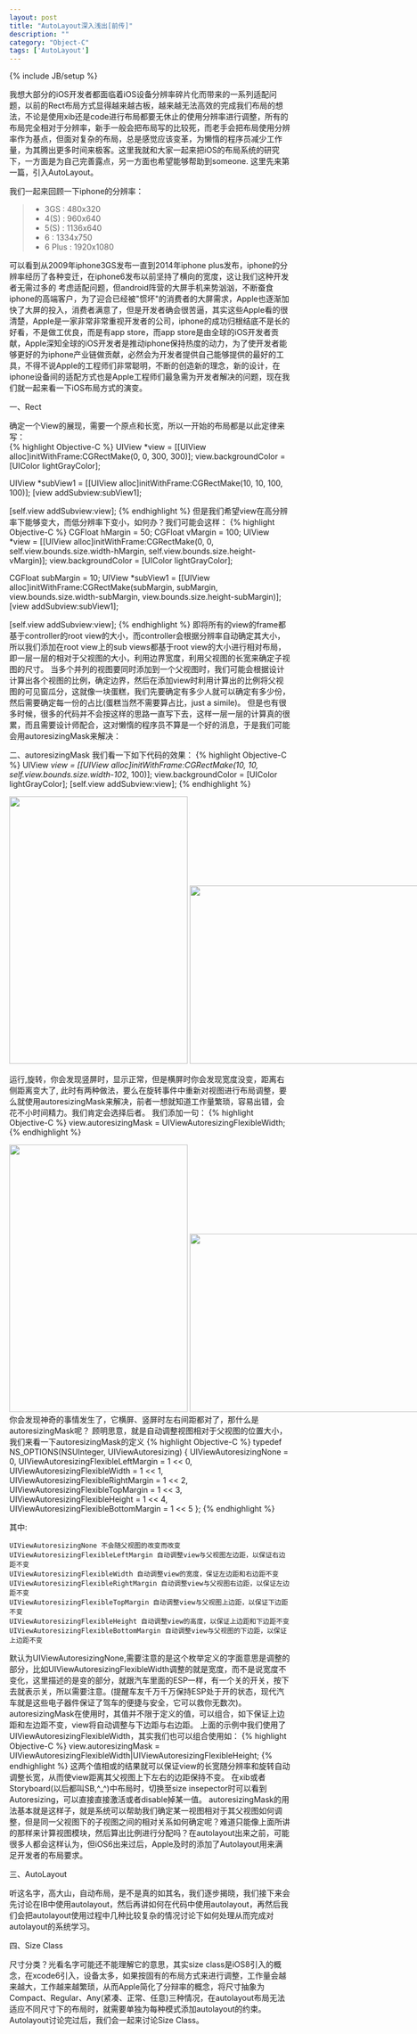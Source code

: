 ```yaml
---
layout: post
title: "AutoLayout深入浅出[前传]"
description: ""
category: "Object-C"
tags: ['AutoLayout']
---
```

{% include JB/setup %}

我想大部分的iOS开发者都面临着iOS设备分辨率碎片化而带来的一系列适配问题，以前的Rect布局方式显得越来越古板，越来越无法高效的完成我们布局的想法，不论是使用xib还是code进行布局都要无休止的使用分辨率进行调整，所有的布局完全相对于分辨率，新手一般会把布局写的比较死，而老手会把布局使用分辨率作为基点，但面对复杂的布局，总是感觉应该变革，为懒惰的程序员减少工作量，为其腾出更多时间来极客。这里我就和大家一起来把iOS的布局系统的研究下，一方面是为自己完善露点，另一方面也希望能够帮助到someone.
这里先来第一篇，引入AutoLayout。

<!--more-->
我们一起来回顾一下iphone的分辨率：

> * 3GS :	480x320 
> * 4(S) :	960x640
> * 5(S) :	1136x640
> * 6 :	1334x750
> * 6 Plus : 1920x1080

可以看到从2009年iphone3GS发布一直到2014年iphone plus发布，iphone的分辨率经历了各种变迁，在iphone6发布以前坚持了横向的宽度，这让我们这种开发者无需过多的
考虑适配问题，但android阵营的大屏手机来势汹汹，不断蚕食iphone的高端客户，为了迎合已经被"惯坏"的消费者的大屏需求，Apple也逐渐加快了大屏的投入，消费者满意了，但是开发者确会很苦逼，其实这些Apple看的很清楚，Apple是一家非常非常重视开发者的公司，iphone的成功归根结底不是长的好看，不是做工优良，而是有app store，而app store是由全球的iOS开发者贡献，Apple深知全球的iOS开发者是推动iphone保持热度的动力，为了使开发者能够更好的为iphone产业链做贡献，必然会为开发者提供自己能够提供的最好的工具，不得不说Apple的工程师们非常聪明，不断的创造新的理念，新的设计，在iphone设备间的适配方式也是Apple工程师们最急需为开发者解决的问题，现在我们就一起来看一下iOS布局方式的演变。

一、Rect

确定一个View的展现，需要一个原点和长宽，所以一开始的布局都是以此定律来写：  
{% highlight Objective-C %}
UIView *view = [[UIView alloc]initWithFrame:CGRectMake(0, 0, 300, 300)];
view.backgroundColor = [UIColor lightGrayColor];

UIView *subView1 = [[UIView alloc]initWithFrame:CGRectMake(10, 10, 100, 100)];
[view addSubview:subView1];

[self.view addSubview:view];
{% endhighlight %}
但是我们希望view在高分辨率下能够变大，而低分辨率下变小，如何办？我们可能会这样：
{% highlight Objective-C %}
CGFloat hMargin = 50;
CGFloat vMargin = 100;
UIView *view = [[UIView alloc]initWithFrame:CGRectMake(0, 0, self.view.bounds.size.width-hMargin, self.view.bounds.size.height-vMargin)];
view.backgroundColor = [UIColor lightGrayColor];

CGFloat subMargin  = 10;
UIView *subView1 = [[UIView alloc]initWithFrame:CGRectMake(subMargin, subMargin, view.bounds.size.width-subMargin, view.bounds.size.height-subMargin)];
[view addSubview:subView1];

[self.view addSubview:view];
{% endhighlight %}
即将所有的view的frame都基于controller的root view的大小，而controller会根据分辨率自动确定其大小，所以我们添加在root view上的sub views都基于root view的大小进行相对布局，即一层一层的相对于父视图的大小，利用边界宽度，利用父视图的长宽来确定子视图的尺寸。
当多个并列的视图要同时添加到一个父视图时，我们可能会根据设计计算出各个视图的比例，确定边界，然后在添加view时利用计算出的比例将父视图的可见窗瓜分，这就像一块蛋糕，我们先要确定有多少人就可以确定有多少份，然后需要确定每一份的占比(蛋糕当然不需要算占比，just a simile)。
但是也有很多时候，很多的代码并不会按这样的思路一直写下去，这样一层一层的计算真的很累，而且需要设计师配合，这对懒惰的程序员不算是一个好的消息，于是我们可能会用autoresizingMask来解决：

二、autoresizingMask 
我们看一下如下代码的效果：
{% highlight Objective-C %}
UIView *view = [[UIView alloc]initWithFrame:CGRectMake(10, 10, self.view.bounds.size.width-10*2, 100)];
view.backgroundColor = [UIColor lightGrayColor];
[self.view addSubview:view];
{% endhighlight %}
<div style="width:950px;overflow-x:scroll">
  <div style="width:950px">
  <img src="{{ site.attachment }}/posts/2015-01-24-autolayout1_1.PNG" width="320" height="480"/>
  <img src="{{ site.attachment }}/posts/2015-01-24-autolayout1_2.PNG" width="480" height="320" />
  </div>
</div>


运行,旋转，你会发现竖屏时，显示正常，但是横屏时你会发现宽度没变，距离右侧距离变大了, 此时有两种做法，要么在旋转事件中重新对视图进行布局调整，要么就使用autoresizingMask来解决，前者一想就知道工作量繁琐，容易出错，会花不小时间精力。我们肯定会选择后者。
我们添加一句：
{% highlight Objective-C %}
view.autoresizingMask = UIViewAutoresizingFlexibleWidth;
{% endhighlight %}
<div style="width:950px;overflow-x:scroll">
  <div style="width:950px">
  <img src="{{ site.attachment }}/posts/2015-01-24-autolayout1_1.PNG" width="320" height="480"/>
  <img src="{{ site.attachment }}/posts/2015-01-24-autolayout1_3.PNG" width="480" height="320" />
  </div>
</div>
你会发现神奇的事情发生了，它横屏、竖屏时左右间距都对了，那什么是autoresizingMask呢？  
顾明思意，就是自动调整视图相对于父视图的位置大小，我们来看一下autoresizingMask的定义
{% highlight Objective-C %}
typedef NS_OPTIONS(NSUInteger, UIViewAutoresizing) {
    UIViewAutoresizingNone                 = 0,
    UIViewAutoresizingFlexibleLeftMargin   = 1 << 0,
    UIViewAutoresizingFlexibleWidth        = 1 << 1,
    UIViewAutoresizingFlexibleRightMargin  = 1 << 2,
    UIViewAutoresizingFlexibleTopMargin    = 1 << 3,
    UIViewAutoresizingFlexibleHeight       = 1 << 4,
    UIViewAutoresizingFlexibleBottomMargin = 1 << 5
};
{% endhighlight %}

其中:

	UIViewAutoresizingNone 不会随父视图的改变而改变
	UIViewAutoresizingFlexibleLeftMargin 自动调整view与父视图左边距，以保证右边距不变
	UIViewAutoresizingFlexibleWidth 自动调整view的宽度，保证左边距和右边距不变
	UIViewAutoresizingFlexibleRightMargin 自动调整view与父视图右边距，以保证左边距不变
	UIViewAutoresizingFlexibleTopMargin 自动调整view与父视图上边距，以保证下边距不变
	UIViewAutoresizingFlexibleHeight 自动调整view的高度，以保证上边距和下边距不变
	UIViewAutoresizingFlexibleBottomMargin 自动调整view与父视图的下边距，以保证上边距不变

默认为UIViewAutoresizingNone,需要注意的是这个枚举定义的字面意思是调整的部分，比如UIViewAutoresizingFlexibleWidth调整的就是宽度，而不是说宽度不变化，这里描述的是变的部分，就跟汽车里面的ESP一样，有一个关的开关，按下去就表示关，所以需要注意。(提醒车友千万千万保持ESP处于开的状态，现代汽车就是这些电子器件保证了驾车的便捷与安全，它可以救你无数次)。  
autoresizingMask在使用时，其值并不限于定义的值，可以组合，如下保证上边距和左边距不变，view将自动调整与下边距与右边距。
上面的示例中我们使用了UIViewAutoresizingFlexibleWidth，其实我们也可以组合使用如：
{% highlight Objective-C %}
view.autoresizingMask = UIViewAutoresizingFlexibleWidth|UIViewAutoresizingFlexibleHeight;
{% endhighlight %}
这两个值相或的结果就可以保证view的长宽随分辨率和旋转自动调整长宽，从而使view距离其父视图上下左右的边距保持不变。
在xib或者Storyboard(以后都叫SB,^_^)中布局时，切换至size insepector时可以看到Autoresizing，可以直接直接激活或者disable掉某一值。
autoresizingMask的用法基本就是这样子，就是系统可以帮助我们确定某一视图相对于其父视图如何调整，但是同一父视图下的子视图之间的相对关系如何确定呢？难道只能像上面所讲的那样来计算视图模块，然后算出比例进行分配吗？在autolayout出来之前，可能很多人都会这样认为，但iOS6出来过后，Apple及时的添加了Autolayout用来满足开发者的布局要求。

三、AutoLayout

听这名字，高大山，自动布局，是不是真的如其名，我们逐步揭晓，我们接下来会先讨论在IB中使用autolayout，然后再讲如何在代码中使用autolayout，再然后我们会把autolayout使用过程中几种比较复杂的情况讨论下如何处理从而完成对autolayout的系统学习。

四、Size Class

尺寸分类？光看名字可能还不能理解它的意思，其实size class是iOS8引入的概念，在xcode6引入，设备太多，如果按固有的布局方式来进行调整，工作量会越来越大，工作越来越繁琐，从而Apple简化了分辩率的概念，将尺寸抽象为Compact、Regular、Any(紧凑、正常、任意)三种情况，在autolayout布局无法适应不同尺寸下的布局时，就需要单独为每种模式添加autolayout的约束。Autolayout讨论完过后，我们会一起来讨论Size Class。













